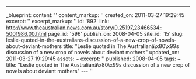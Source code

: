 ---
_blueprint:
  content: ''
  content_markup: ''
  created_on: 2011-03-27 19:29:45
  excerpt: ''
  excerpt_markup: ''
  id: '892'
  link: http://www.theaustralian.news.com.au/story/0,25197,23466534-5001986,00.html
  page_id: '596'
  publish_on: 2008-04-05
  site_id: '15'
  slug: leslie-quoted-in-the-australians-discussion-of-a-new-crop-of-novels-about-deviant-mothers
  title: "Leslie quoted in The Australianâ\x80\x99s discussion of a new crop of novels
    about deviant mothers"
  updated_on: 2011-03-27 19:29:45
assets: ~
excerpt: ''
published: 2008-04-05
tags: ~
title: "Leslie quoted in The Australianâ\x80\x99s discussion of a new crop of novels
  about deviant mothers"
--- ''

